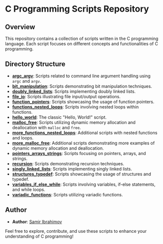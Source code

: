 # C Programming Scripts Repository

## Overview

This repository contains a collection of scripts written in the C programming language. Each script focuses on different concepts and functionalities of C programming.

## Directory Structure

- **[argc_argv](argc_argv)**: Scripts related to command line argument handling using `argc` and `argv`.
- **[bit_manipulation](bit_manipulation)**: Scripts demonstrating bit manipulation techniques.
- **[doubly_linked_lists](doubly_linked_lists)**: Scripts implementing doubly linked lists.
- **[file_io](file_io)**: Scripts illustrating file input/output operations.
- **[function_pointers](function_pointers)**: Scripts showcasing the usage of function pointers.
- **[functions_nested_loops](functions_nested_loops)**: Scripts involving nested loops within functions.
- **[hello_world](hello_world)**: The classic "Hello, World!" script.
- **[malloc_free](malloc_free)**: Scripts utilizing dynamic memory allocation and deallocation with `malloc` and `free`.
- **[more_functions_nested_loops](more_functions_nested_loops)**: Additional scripts with nested functions and loops.
- **[more_malloc_free](more_malloc_free)**: Additional scripts demonstrating more examples of dynamic memory allocation and deallocation.
- **[pointers_arrays_strings](pointers_arrays_strings)**: Scripts focusing on pointers, arrays, and strings.
- **[recursion](recursion)**: Scripts demonstrating recursion techniques.
- **[singly_linked_lists](singly_linked_lists)**: Scripts implementing singly linked lists.
- **[structures_typedef](structures_typedef)**: Scripts showcasing the usage of structures and typedef.
- **[variables_if_else_while](variables_if_else_while)**: Scripts involving variables, if-else statements, and while loops.
- **[variadic_functions](variadic_functions)**: Scripts utilizing variadic functions.

## Author

- **Author**: [Samir Ibrahimov](https://github.com/samiribrh)

Feel free to explore, contribute, and use these scripts to enhance your understanding of C programming!
